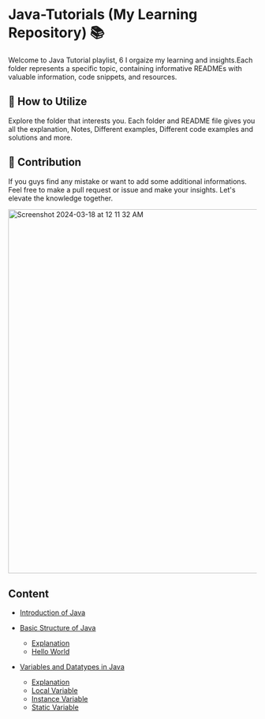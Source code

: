 # Java-Tutorials (My Learning Repository) 📚

<p>
  Welcome to Java Tutorial playlist, 6 I orgaize my learning and insights.Each folder represents a specific topic, containing informative READMEs with valuable information, code snippets, and resources.
</p>

<h2>📝 How to Utilize</h2>
<p>
  Explore the folder that interests you. Each folder and README file gives you all the explanation, Notes, Different examples, Different code examples and solutions and more.
</p>

<h2>🤝 Contribution</h2>
<p>
  If you guys find any mistake or want to add some additional informations. Feel free to make a pull request or issue and make your insights. Let's elevate the knowledge together.
</p>


<p><img width="738" alt="Screenshot 2024-03-18 at 12 11 32 AM" src="https://github.com/Saqibadnan0011/Java-Tutorials/assets/79377722/50c12ec8-ffe6-4790-9622-fb3c544e3dd9"></p>

<h2>Content</h2>

<ul>
  <li><a href = "https://github.com/Saqibadnan0011/Java-Tutorials/tree/main/Introduction_To_Java" >Introduction of Java</a></li>
</ul>

<ul>
  <li><a href = "https://github.com/Saqibadnan0011/Java-Tutorials/tree/main/02%3A%20Basic_Structure_of_Java" >Basic Structure of Java</a></li>
  <ul>
    <li><a href = "https://github.com/Saqibadnan0011/Java-Tutorials/tree/main/02%3A%20Basic_Structure_of_Java" >Explanation</a></li>
    <li><a href = "https://github.com/Saqibadnan0011/Java-Tutorials/blob/main/02%3A%20Basic_Structure_of_Java/HelloWorld/src/Main.java" >Hello World</a></li>
  </ul>
</ul>

<ul>
  <li><a href = "" >Variables and Datatypes in Java</a></li>
  <ul>
    <li><a href = "https://github.com/Saqibadnan0011/Java-Tutorials/tree/main/03%3A%20Variables_and_Datatypes_in_Java" >Explanation</a></li>
    <li><a href = "https://github.com/Saqibadnan0011/Java-Tutorials/blob/main/03%3A%20Variables_and_Datatypes_in_Java/VariablesCodeExamples/LocalVariables.java" >Local Variable</a></li>
    <li><a href = "https://github.com/Saqibadnan0011/Java-Tutorials/blob/main/03%3A%20Variables_and_Datatypes_in_Java/VariablesCodeExamples/InstanceVariables.java" >Instance Variable</a></li>
    <li><a href = "https://github.com/Saqibadnan0011/Java-Tutorials/blob/main/03%3A%20Variables_and_Datatypes_in_Java/VariablesCodeExamples/StaticVariables.java" >Static Variable</a></li>
  </ul>
</ul>









